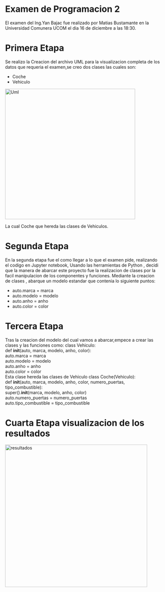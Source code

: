 # Examen de Programacion 2

El examen del Ing.Yan Bajac fue realizado por Matias Bustamante en la Universidad Comunera UCOM el dia 16 de diciembre a las 18:30.

# Primera Etapa

Se realizo la Creacion del archivo UML para la visualizacion completa de los datos que requeria el examen,se creo dos clases las cuales son:
<ul>
<li> Coche</li>
<li> Vehiculo</li>
</ul> 

<img width="422" alt="Uml" src="https://github.com/user-attachments/assets/3c53bce9-8514-4486-a945-147f16fdd81c" />



La cual Coche que hereda las clases de Vehiculos.

# Segunda Etapa

En la segunda etapa fue el como llegar a lo que el examen pide, realizando el codigo en Jupyter notebook, Usando las herramientas de Python , decidi que la manera de abarcar este proyecto fue la realizacion de clases por la facil manipulacion de los componentes y funciones.
Mediante la creacion de clases , abarque un modelo estandar que contenia lo siguiente puntos:
<ul> 
<li>auto.marca = marca</li>
    <li>    auto.modelo = modelo </li>
        <li>auto.anho = anho </li>
       <li> auto.color = color </li>
</ul>

# Tercera Etapa
Tras la creacion del modelo del cual vamos a abarcar,empece a  crear las clases y las funciones como:
 class Vehiculo: <br>
  def __init__(auto, marca, modelo, anho, color):<br>
        auto.marca = marca<br>
        auto.modelo = modelo<br>
        auto.anho = anho<br>
        auto.color = color<br>
Esta clase hereda las clases de Vehiculo
class Coche(Vehiculo):<br>
  def __init__(auto, marca, modelo, anho, color, numero_puertas, tipo_combustible):<br>
  super().__init__(marca, modelo, anho, color)<br>
  auto.numero_puertas = numero_puertas<br>
  auto.tipo_combustible = tipo_combustible<br>

# Cuarta Etapa visualizacion de los resultados



<img width="461" alt="resultados" src="https://github.com/user-attachments/assets/edc4c315-1b08-4c9d-9869-39cb6ccde227" />



